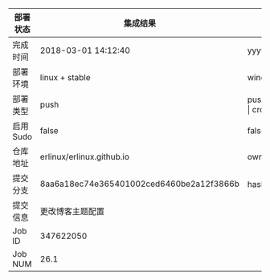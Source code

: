 部署状态 | 集成结果 | 参考值
---|---|---
完成时间 | 2018-03-01 14:12:40 | yyyy-mm-dd hh:mm:ss
部署环境 | linux + stable | window \| linux + stable
部署类型 | push | push \| pull_request \| api \| cron
启用Sudo | false | false \| true
仓库地址 | erlinux/erlinux.github.io | owner_name/repo_name
提交分支 | 8aa6a18ec74e365401002ced6460be2a12f3866b | hash 16位
提交信息 | 更改博客主题配置 |
Job ID   | 347622050 |
Job NUM  | 26.1 |
